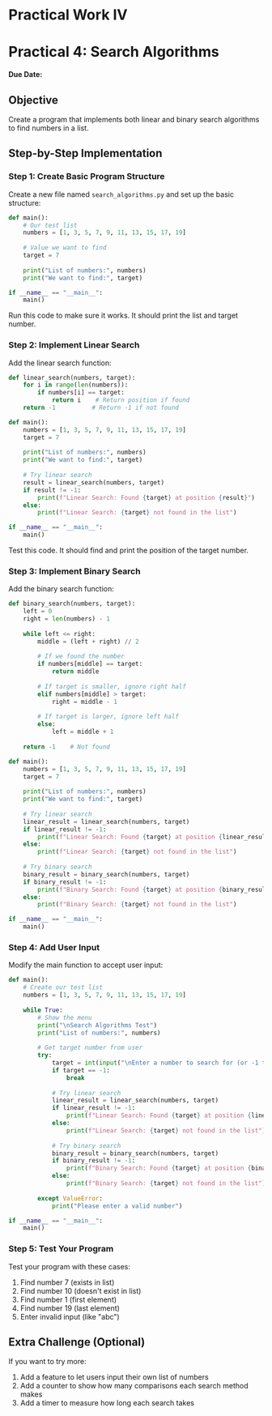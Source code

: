 # Practical Work IV

# Practical 4: Search Algorithms
**Due Date:** 

## Objective
Create a program that implements both linear and binary search algorithms to find numbers in a list.

## Step-by-Step Implementation

### Step 1: Create Basic Program Structure
Create a new file named `search_algorithms.py` and set up the basic structure:

```python
def main():
    # Our test list
    numbers = [1, 3, 5, 7, 9, 11, 13, 15, 17, 19]
    
    # Value we want to find
    target = 7
    
    print("List of numbers:", numbers)
    print("We want to find:", target)

if __name__ == "__main__":
    main()
```

Run this code to make sure it works. It should print the list and target number.

### Step 2: Implement Linear Search
Add the linear search function:

```python
def linear_search(numbers, target):
    for i in range(len(numbers)):
        if numbers[i] == target:
            return i    # Return position if found
    return -1          # Return -1 if not found

def main():
    numbers = [1, 3, 5, 7, 9, 11, 13, 15, 17, 19]
    target = 7
    
    print("List of numbers:", numbers)
    print("We want to find:", target)
    
    # Try linear search
    result = linear_search(numbers, target)
    if result != -1:
        print(f"Linear Search: Found {target} at position {result}")
    else:
        print(f"Linear Search: {target} not found in the list")

if __name__ == "__main__":
    main()
```

Test this code. It should find and print the position of the target number.

### Step 3: Implement Binary Search
Add the binary search function:

```python
def binary_search(numbers, target):
    left = 0
    right = len(numbers) - 1
    
    while left <= right:
        middle = (left + right) // 2
        
        # If we found the number
        if numbers[middle] == target:
            return middle
        
        # If target is smaller, ignore right half
        elif numbers[middle] > target:
            right = middle - 1
        
        # If target is larger, ignore left half
        else:
            left = middle + 1
            
    return -1    # Not found

def main():
    numbers = [1, 3, 5, 7, 9, 11, 13, 15, 17, 19]
    target = 7
    
    print("List of numbers:", numbers)
    print("We want to find:", target)
    
    # Try linear search
    linear_result = linear_search(numbers, target)
    if linear_result != -1:
        print(f"Linear Search: Found {target} at position {linear_result}")
    else:
        print(f"Linear Search: {target} not found in the list")
        
    # Try binary search
    binary_result = binary_search(numbers, target)
    if binary_result != -1:
        print(f"Binary Search: Found {target} at position {binary_result}")
    else:
        print(f"Binary Search: {target} not found in the list")

if __name__ == "__main__":
    main()
```

### Step 4: Add User Input
Modify the main function to accept user input:

```python
def main():
    # Create our test list
    numbers = [1, 3, 5, 7, 9, 11, 13, 15, 17, 19]
    
    while True:
        # Show the menu
        print("\nSearch Algorithms Test")
        print("List of numbers:", numbers)
        
        # Get target number from user
        try:
            target = int(input("\nEnter a number to search for (or -1 to quit): "))
            if target == -1:
                break
                
            # Try linear search
            linear_result = linear_search(numbers, target)
            if linear_result != -1:
                print(f"Linear Search: Found {target} at position {linear_result}")
            else:
                print(f"Linear Search: {target} not found in the list")
                
            # Try binary search
            binary_result = binary_search(numbers, target)
            if binary_result != -1:
                print(f"Binary Search: Found {target} at position {binary_result}")
            else:
                print(f"Binary Search: {target} not found in the list")
                
        except ValueError:
            print("Please enter a valid number")

if __name__ == "__main__":
    main()
```

### Step 5: Test Your Program
Test your program with these cases:
1. Find number 7 (exists in list)
2. Find number 10 (doesn't exist in list)
3. Find number 1 (first element)
4. Find number 19 (last element)
5. Enter invalid input (like "abc")

## Extra Challenge (Optional)
If you want to try more:
1. Add a feature to let users input their own list of numbers
2. Add a counter to show how many comparisons each search method makes
3. Add a timer to measure how long each search takes
